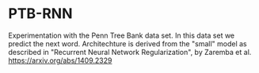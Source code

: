 # PTB-RNN

Experimentation with the Penn Tree Bank data set. In this data set we predict the next word.
Architechture is derived from the "small" model as described in "Recurrent Neural
Network Regularization", by Zaremba et al. https://arxiv.org/abs/1409.2329
